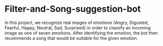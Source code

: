 # Filter-and-Song-suggestion-bot
In this project, we recognize real images of emotions (Angry, Digusted, Fearful, Happy, Neutral, Sad, Surprised) in order to classify an incoming image as one of seven emotions. After identifying the emotion, the bot then recommends a song that would be suitable for the given emotion. 
